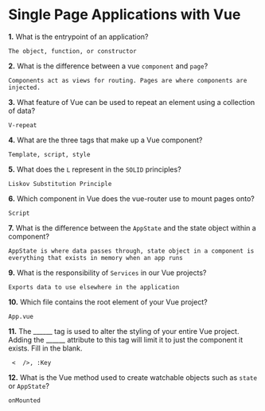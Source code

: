 # Single Page Applications with Vue

**1.** What is the entrypoint of an application?
<!-- enter you answer in the space below -->
```
The object, function, or constructor
```
**2.** What is the difference between a vue `component` and `page`?
<!-- enter you answer in the space below -->
```
Components act as views for routing. Pages are where components are injected.
```
**3.** What feature of Vue can be used to repeat an element using a collection of data?
<!-- enter you answer in the space below -->
```
V-repeat
```
**4.** What are the three tags that make up a Vue component?
<!-- enter you answer in the space below -->
```
Template, script, style
```
**5.** What does the `L` represent in the `SOLID` principles?
<!-- enter you answer in the space below -->
```
Liskov Substitution Principle
```
**6.** Which component in Vue does the vue-router use to mount pages onto?
<!-- enter you answer in the space below -->
```
Script
```
**7.** What is the difference between the `AppState` and the state object within a component?
<!-- enter you answer in the space below -->
```
AppState is where data passes through, state object in a component is everything that exists in memory when an app runs
```
**9.** What is the responsibility of `Services` in our Vue projects?
<!-- enter you answer in the space below -->
```
Exports data to use elsewhere in the application
```
**10.** Which file contains the root element of your Vue project?
<!-- enter you answer in the space below -->
```
App.vue
```
**11.** The ______ tag is used to alter the styling of your entire Vue project.  Adding the ______ attribute to this tag will limit it to just the component it exists.  Fill in the blank.
<!-- enter you answer in the space below -->
```
 <  />, :Key
```
**12.** What is the Vue method used to create watchable objects such as `state` or `AppState`?
<!-- enter you answer in the space below -->
```
onMounted
```